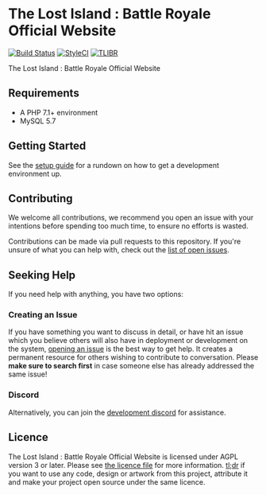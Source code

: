 The Lost Island : Battle Royale Official Website
=======

[![Build Status](https://travis-ci.org/Twiistrz/tlibr-web.svg?branch=master)](https://travis-ci.org/Twiistrz/tlibr-web) [![StyleCI](https://github.styleci.io/repos/136427458/shield)](https://github.styleci.io/repos/136427458) [![TLIBR](https://discordapp.com/api/guilds/442354079193104394/widget.png?style=shield)](https://discord.gg/ZBxkcU6)

The Lost Island : Battle Royale Official Website

Requirements
------------
- A PHP 7.1+ environment
- MySQL 5.7

Getting Started
---------------
See the [setup guide](SETUP.md) for a rundown on how to get a development environment up.

Contributing
------------
We welcome all contributions, we recommend you open an issue with your intentions before spending too much time, to ensure no efforts is wasted.

Contributions can be made via pull requests to this repository. If you're unsure of what you can help with, check out the [list of open issues](https://github.com/Twiistrz/tlibr-web/issues).

Seeking Help
------------

If you need help with anything, you have two options:

### Creating an Issue

If you have something you want to discuss in detail, or have hit an issue which you believe others will also have in deployment or development on the system, [opening an issue](https://github.com/Twiistrz/tlibr-web/issues) is the best way to get help. It creates a permanent resource for others wishing to contribute to conversation. Please **make sure to search first** in case someone else has already addressed the same issue!

### Discord

Alternatively, you can join the [development discord](https://discord.gg/ZBxkcU6) for assistance.

Licence
-------

The Lost Island : Battle Royale Official Website is licensed under AGPL version 3 or later. Please see [the licence file](LICENCE) for more information. [tl;dr](https://tldrlegal.com/license/gnu-affero-general-public-license-v3-(agpl-3.0)) if you want to use any code, design or artwork from this project, attribute it and make your project open source under the same licence.
